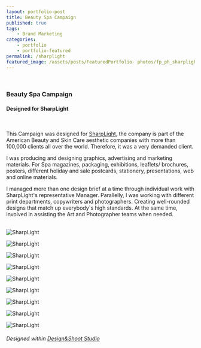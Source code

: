 ```yaml
---
layout: portfolio-post
title: Beauty Spa Campaign
published: true
tags: 
    - Brand Marketing
categories: 
    - portfolio
    - portfolio-featured
permalink: /sharplight
featured_image: /assets/posts/FeaturedPortfolio- photos/fp_ph_sharplight3.png
---
```

<br>

### Beauty Spa Campaign

#### Designed for SharpLight 
<br>

This Campaign was designed for [SharpLight](https://sharplight.com/), the company is part of the American Beauty and Skin Care aesthetic companies with more than 100,000 clients all over the world. 
Therefore, it was a very demanded client.

I was producing and designing graphics, advertising and marketing materials. For Spa magazines, packaging, exhibitions, leaflets/ brochures, posters, different holiday and sale postcards, stationery, presentations, web and online materials.

I managed more than one design brief at a time through individual work with SharpLight's representative Manager. Parallelly, I was working with different print departments, copywriters and photographers. Creating well-rounded designs that match up everybody`s high standards. At the same time, involved in assisting the Art and Photographer teams when needed.
<br>
<br>

![SharpLight](/assets/posts/2015-08-15-beauty-spa-campaign-print/008-Canada_ShaprlightPostcards1024x680.jpg "SharpLight")


![SharpLight](/assets/posts/2015-08-15-beauty-spa-campaign-print/SharplightPostcards-1024x683.jpg "SharpLight")


![SharpLight](/assets/posts/2015-08-15-beauty-spa-campaign-print/SharpLightPoster.jpg "SharpLight")

![SharpLight](/assets/posts/2015-08-15-beauty-spa-campaign-print/Sharplight_allLeaflets.jpg "SharpLight")

![SharpLight](/assets/posts/2015-08-15-beauty-spa-campaign-print/Sharplight_leafletmockup_4web.jpg "SharpLight")


![SharpLight](/assets/posts/2015-08-15-beauty-spa-campaign-print/Sharplight_ROLLUPS-mock-up.jpg "SharpLight")

![SharpLight](/assets/posts/2015-08-15-beauty-spa-campaign-print/Sharplight.jpg "SharpLight")


![SharpLight](/assets/posts/2015-08-15-beauty-spa-campaign-print/004-Canada-campaign-present-2009.png "SharpLight")


![SharpLight](/assets/posts/2015-08-15-beauty-spa-campaign-print/008-Canada-campaign-present-2009.png "SharpLight")





###### Designed within [Design&Shoot Studio](http://designandshoot.com/) 